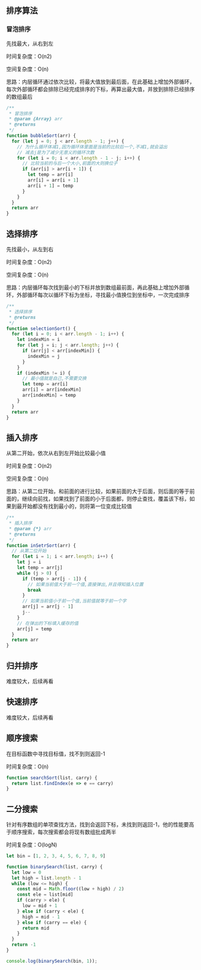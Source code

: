 ## 排序算法

### 冒泡排序

先找最大，从右到左

时间复杂度：O(n2)

空间复杂度：O(n)

思路：内层循环通过依次比较，将最大值放到最后面，在此基础上增加外部循环，每次外部循环都会排除已经完成排序的下标，再算出最大值，并放到排除已经排序的数组最后

```js
/**
 * 冒泡排序
 * @param {Array} arr 
 * @returns 
 */
function bubbleSort(arr) {
  for (let j = 0; j < arr.length - 1; j++) {
    // 为什么循环体减1,因为循环体里面是当前的比较后一个,不减1,就会溢出
    // 减去j是为了减少无意义的循环次数
    for (let i = 0; i < arr.length - 1 - j; i++) {
      // 比较当前的与后一个大小,前面的大则换位子
      if (arr[i] > arr[i + 1]) {
        let temp = arr[i]
        arr[i] = arr[i + 1]
        arr[i + 1] = temp
      }
    }
  }
  return arr
}
```



## 选择排序

先找最小，从左到右

时间复杂度：O(n2)

空间复杂度：O(n)

思路：内层循环每次找到最小的下标并放到数组最前面，再此基础上增加外部循环，外部循环每次以循环下标为坐标，寻找最小值换位到坐标中，一次完成排序

```js
/**
 * 选择排序
 * @returns 
 */
function selectionSort() {
  for (let i = 0; i < arr.length - 1; i++) {
    let indexMin = i
    for (let j = i; j < arr.length; j++) {
      if (arr[j] < arr[indexMin]) {
        indexMin = j
      }
    }
    if (indexMin != i) {
      // 最小值就是自己,不需要交换
      let temp = arr[i]
      arr[i] = arr[indexMin]
      arr[indexMin] = temp
    }
  }
  return arr
}
```



##  插入排序

从第二开始，依次从右到左开始比较最小值

时间复杂度：O(n2)

空间复杂度：O(n)

思路：从第二位开始，和前面的进行比较，如果前面的大于后面，则后面的等于前面的，继续向前找，如果找到了前面的小于后面都，则停止查找，覆盖该下标，如果到最开始都没有找到最小的，则将第一位变成比较值

````js
/**
 * 插入排序
 * @param {*} arr 
 * @returns 
 */
function inSetrSort(arr) {
  // 从第二位开始
  for (let i = 1; i < arr.length; i++) {
    let j = i
    let temp = arr[j]
    while (j > 0) {
      if (temp > arr[j - 1]) {
        // 如果当前值大于前一个值,直接弹出,并且得知插入位置
        break
      }
      // 如果当前值小于前一个值,当前值就等于前一个字
      arr[j] = arr[j - 1]
      j--
    }
    // 在弹出的下标填入缓存的值
    arr[j] = temp
  }
  return arr
}
````



## 归并排序

难度较大，后续再看



## 快速排序

难度较大，后续再看



## 顺序搜索

在目标函数中寻找目标值，找不到则返回-1

时间复杂度：O(n)

```js
function searchSort(list, carry) {
  return list.findIndex(e => e == carry)
}
```



## 二分搜索

针对有序数组的单项查找方法，找到会返回下标，未找到则返回-1，他的性能要高于顺序搜索，每次搜索都会将现有数组批成两半

时间复杂度：O(logN)

```js
let bin = [1, 2, 3, 4, 5, 6, 7, 8, 9]

function binarySearch(list, carry) {
  let low = 0
  let high = list.length - 1
  while (low <= high) {
    const mid = Math.floor((low + high) / 2)
    const ele = list[mid]
    if (carry > ele) {
      low = mid + 1
    } else if (carry < ele) {
      high = mid - 1
    } else if (carry == ele) {
      return mid
    }
  }
  return -1
}

console.log(binarySearch(bin, 1));
```



